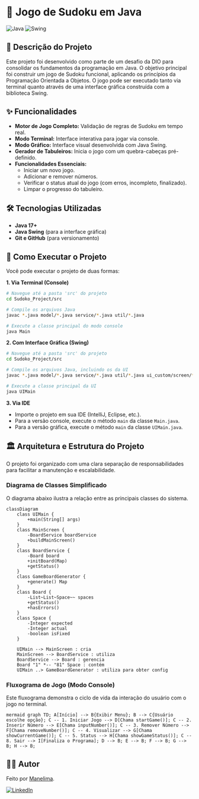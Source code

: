 # 🎲 Jogo de Sudoku em Java

![Java](https://img.shields.io/badge/java-%23ED8B00.svg?style=for-the-badge&logo=openjdk&logoColor=white)
![Swing](https://img.shields.io/badge/Swing-UI-blue.svg?style=for-the-badge)

## 📝 Descrição do Projeto

Este projeto foi desenvolvido como parte de um desafio da DIO para consolidar os fundamentos da programação em Java. O objetivo principal foi construir um jogo de Sudoku funcional, aplicando os princípios da Programação Orientada a Objetos. O jogo pode ser executado tanto via terminal quanto através de uma interface gráfica construída com a biblioteca Swing.

## ✨ Funcionalidades

-   **Motor de Jogo Completo:** Validação de regras de Sudoku em tempo real.
-   **Modo Terminal:** Interface interativa para jogar via console.
-   **Modo Gráfico:** Interface visual desenvolvida com Java Swing.
-   **Gerador de Tabuleiros:** Inicia o jogo com um quebra-cabeças pré-definido.
-   **Funcionalidades Essenciais:**
    -   Iniciar um novo jogo.
    -   Adicionar e remover números.
    -   Verificar o status atual do jogo (com erros, incompleto, finalizado).
    -   Limpar o progresso do tabuleiro.

## 🛠️ Tecnologias Utilizadas

-   **Java 17+**
-   **Java Swing** (para a interface gráfica)
-   **Git e GitHub** (para versionamento)

## 🚀 Como Executar o Projeto

Você pode executar o projeto de duas formas:

**1. Via Terminal (Console)**

```bash
# Navegue até a pasta 'src' do projeto
cd Sudoko_Project/src

# Compile os arquivos Java
javac *.java model/*.java service/*.java util/*.java

# Execute a classe principal do modo console
java Main
```

**2. Com Interface Gráfica (Swing)**

```bash
# Navegue até a pasta 'src' do projeto
cd Sudoko_Project/src

# Compile os arquivos Java, incluindo os da UI
javac *.java model/*.java service/*.java util/*.java ui_custom/screen/*.java ui_custom/panel/*.java ui_custom/input/*.java

# Execute a classe principal da UI
java UIMain
```

**3. Via IDE**
- Importe o projeto em sua IDE (IntelliJ, Eclipse, etc.).
- Para a versão console, execute o método `main` da classe `Main.java`.
- Para a versão gráfica, execute o método `main` da classe `UIMain.java`.


## 🏛️ Arquitetura e Estrutura do Projeto

O projeto foi organizado com uma clara separação de responsabilidades para facilitar a manutenção e escalabilidade.

### Diagrama de Classes Simplificado

O diagrama abaixo ilustra a relação entre as principais classes do sistema.

```mermaid
classDiagram
    class UIMain {
        +main(String[] args)
    }
    class MainScreen {
        -BoardService boardService
        +buildMainScreen()
    }
    class BoardService {
        -Board board
        +initBoard(Map)
        +getStatus()
    }
    class GameBoardGenerator {
        +generate() Map
    }
    class Board {
        -List~List~Space~~ spaces
        +getStatus()
        +hasErrors()
    }
    class Space {
        -Integer expected
        -Integer actual
        -boolean isFixed
    }

    UIMain --> MainScreen : cria
    MainScreen --> BoardService : utiliza
    BoardService --> Board : gerencia
    Board "1" *-- "81" Space : contém
    UIMain ..> GameBoardGenerator : utiliza para obter config
```

### Fluxograma de Jogo (Modo Console)

Este fluxograma demonstra o ciclo de vida da interação do usuário com o jogo no terminal.

``mermaid
graph TD;
    A[Início] --> B{Exibir Menu};
    B --> C{Usuário escolhe opção};
    C -- 1. Iniciar Jogo --> D[Chama startGame()];
    C -- 2. Inserir Número --> E[Chama inputNumber()];
    C -- 3. Remover Número --> F[Chama removeNumber()];
    C -- 4. Visualizar --> G[Chama showCurrentGame()];
    C -- 5. Status --> H[Chama showGameStatus()];
    C -- 8. Sair --> I[Finaliza o Programa];
    D --> B;
    E --> B;
    F --> B;
    G --> B;
    H --> B;
``

## 👨‍💻 Autor

Feito por [Manelima](https://github.com/Manelima).

[![LinkedIn](https://img.shields.io/badge/linkedin-%230077B5.svg?style=for-the-badge&logo=linkedin&logoColor=white)](https://www.linkedin.com/in/emanuel-ltda/)
